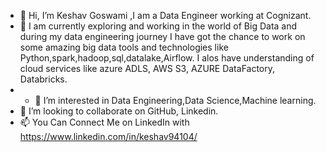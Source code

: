 - 👋 Hi, I’m Keshav Goswami ,I am a Data Engineer working at Cognizant.
- 🌱 I am currently exploring and working in the world of  Big Data and during my data engineering journey I have got the chance to work on some amazing big data tools and technologies like Python,spark,hadoop,sql,datalake,Airflow. I alos have understanding of cloud services like azure ADLS, AWS S3, AZURE DataFactory, Databricks.
- - 👀 I’m interested in  Data Engineering,Data Science,Machine learning.
- 💞️ I’m looking to collaborate on GitHub, Linkedin.
- 📫 You Can Connect Me on LinkedIn with https://www.linkedin.com/in/keshav94104/

<!---
Erkeshav7/Erkeshav7 is a ✨ special ✨ repository because its `README.md` (this file) appears on your GitHub profile.
You can click the Preview link to take a look at your changes.
--->
